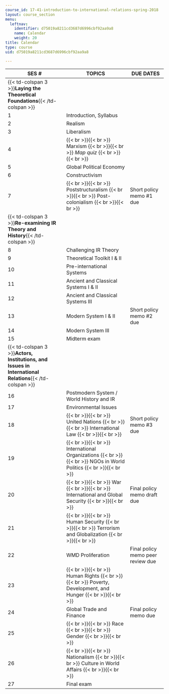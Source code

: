 ```yaml
---
course_id: 17-41-introduction-to-international-relations-spring-2018
layout: course_section
menu:
  leftnav:
    identifier: d75019a8211cd3687d6996cbf92aa9a8
    name: Calendar
    weight: 20
title: Calendar
type: course
uid: d75019a8211cd3687d6996cbf92aa9a8

---
```


| SES # | TOPICS | DUE DATES |
| --- | --- | --- |
| {{< td-colspan 3 >}}**Laying the Theoretical Foundations**{{< /td-colspan >}} |||
| 1 | Introduction, Syllabus | &nbsp; |
| 2 | Realism | &nbsp; |
| 3 | Liberalism | &nbsp; |
| 4 |  {{< br >}}{{< br >}} Marxism {{< br >}}{{< br >}} _Map quiz_ {{< br >}}{{< br >}}  | &nbsp; |
| 5 | Global Political Economy | &nbsp; |
| 6 | Constructivism | &nbsp; |
| 7 |  {{< br >}}{{< br >}} Poststructuralism {{< br >}}{{< br >}} Post-colonialism {{< br >}}{{< br >}}  | Short policy memo #1 due |
| {{< td-colspan 3 >}}**Re-examining IR Theory and History**{{< /td-colspan >}} |||
| 8 | Challenging IR Theory | &nbsp; |
| 9 | Theoretical Toolkit I & II | &nbsp; |
| 10 | Pre-international Systems | &nbsp; |
| 11 | Ancient and Classical Systems I & II | &nbsp; |
| 12 | Ancient and Classical Systems III | &nbsp; |
| 13 | Modern System I & II | Short policy memo #2 due |
| 14 | Modern System III | &nbsp; |
| 15 | Midterm exam | &nbsp; |
| {{< td-colspan 3 >}}**Actors, Institutions, and Issues in International Relations**{{< /td-colspan >}} |||
| 16 | Postmodern System / World History and IR | &nbsp; |
| 17 | Environmental Issues | &nbsp; |
| 18 |  {{< br >}}{{< br >}} United Nations {{< br >}}{{< br >}} International Law {{< br >}}{{< br >}}  | Short policy memo #3 due |
| 19 |  {{< br >}}{{< br >}} International Organizations {{< br >}}{{< br >}} NGOs in World Politics {{< br >}}{{< br >}}  | &nbsp; |
| 20 |  {{< br >}}{{< br >}} War {{< br >}}{{< br >}} International and Global Security {{< br >}}{{< br >}}  | Final policy memo draft due |
| 21 |  {{< br >}}{{< br >}} Human Security {{< br >}}{{< br >}} Terrorism and Globalization {{< br >}}{{< br >}}  | &nbsp; |
| 22 | WMD Proliferation | Final policy memo peer review due |
| 23 |  {{< br >}}{{< br >}} Human Rights {{< br >}}{{< br >}} Poverty, Development, and Hunger {{< br >}}{{< br >}}  | &nbsp; |
| 24 | Global Trade and Finance | Final policy memo due |
| 25 |  {{< br >}}{{< br >}} Race {{< br >}}{{< br >}} Gender {{< br >}}{{< br >}}  | &nbsp; |
| 26 |  {{< br >}}{{< br >}} Nationalism {{< br >}}{{< br >}} Culture in World Affairs {{< br >}}{{< br >}}  | &nbsp; |
| 27 | Final exam |